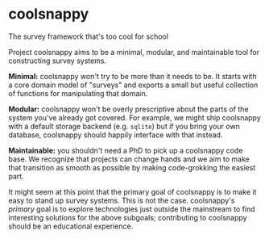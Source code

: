 # coolsnappy

The survey framework that's too cool for school

Project coolsnappy aims to be a minimal, modular, and maintainable
tool for constructing survey systems.

**Minimal:** coolsnappy won't try to be more than it needs to be. It
starts with a core domain model of "surveys" and exports a small but
useful collection of functions for manipulating that domain.

**Modular:** coolsnappy won't be overly prescriptive about the parts
of the system you've already got covered. For example, we might ship
coolsnappy with a default storage backend (e.g. `sqlite`) but if you
bring your own database, coolsnappy should happily interface with
that instead.

**Maintainable:** you shouldn't need a PhD to pick up a coolsnappy
code base. We recognize that projects can change hands and we aim to
make that transition as smooth as possible by making code-grokking
the easiest part.

It might seem at this point that the primary goal of coolsnappy is to
make it easy to stand up survey systems. This is not the case.
coolsnappy's _primary_ goal is to explore technologies just outside
the mainstream to find interesting solutions for the above subgoals;
contributing to coolsnappy should be an educational experience.
